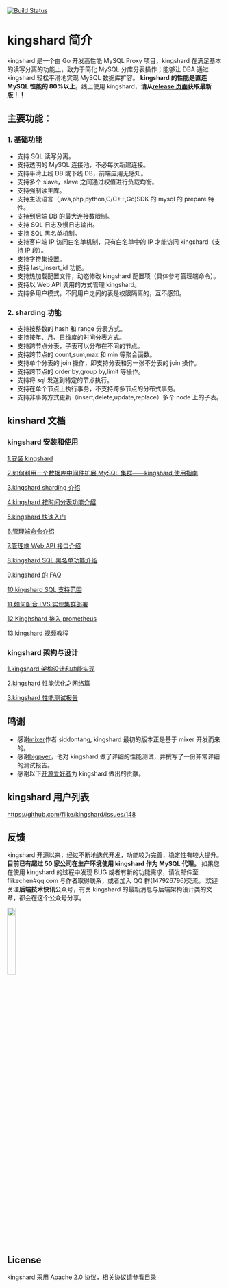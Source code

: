 [![Build Status](https://travis-ci.org/flike/kingshard.svg?branch=master)](https://travis-ci.org/flike/kingshard)

# kingshard 简介

kingshard 是一个由 Go 开发高性能 MySQL Proxy 项目，kingshard 在满足基本的读写分离的功能上，致力于简化 MySQL 分库分表操作；能够让 DBA 通过 kingshard 轻松平滑地实现 MySQL 数据库扩容。 **kingshard 的性能是直连 MySQL 性能的 80%以上**。线上使用 kingshard，**请从[release 页面](https://github.com/flike/kingshard/releases)获取最新版！！**

## 主要功能：

### 1. 基础功能

- 支持 SQL 读写分离。
- 支持透明的 MySQL 连接池，不必每次新建连接。
- 支持平滑上线 DB 或下线 DB，前端应用无感知。
- 支持多个 slave，slave 之间通过权值进行负载均衡。
- 支持强制读主库。
- 支持主流语言（java,php,python,C/C++,Go)SDK 的 mysql 的 prepare 特性。
- 支持到后端 DB 的最大连接数限制。
- 支持 SQL 日志及慢日志输出。
- 支持 SQL 黑名单机制。
- 支持客户端 IP 访问白名单机制，只有白名单中的 IP 才能访问 kingshard（支持 IP 段）。
- 支持字符集设置。
- 支持 last_insert_id 功能。
- 支持热加载配置文件，动态修改 kingshard 配置项（具体参考管理端命令）。
- 支持以 Web API 调用的方式管理 kingshard。
- 支持多用户模式，不同用户之间的表是权限隔离的，互不感知。

### 2. sharding 功能

- 支持按整数的 hash 和 range 分表方式。
- 支持按年、月、日维度的时间分表方式。
- 支持跨节点分表，子表可以分布在不同的节点。
- 支持跨节点的 count,sum,max 和 min 等聚合函数。
- 支持单个分表的 join 操作，即支持分表和另一张不分表的 join 操作。
- 支持跨节点的 order by,group by,limit 等操作。
- 支持将 sql 发送到特定的节点执行。
- 支持在单个节点上执行事务，不支持跨多节点的分布式事务。
- 支持非事务方式更新（insert,delete,update,replace）多个 node 上的子表。

## kinshard 文档

### kingshard 安装和使用

[1.安装 kingshard](./doc/KingDoc/kingshard_install_document.md)

[2.如何利用一个数据库中间件扩展 MySQL 集群——kingshard 使用指南](./doc/KingDoc/how_to_use_kingshard.md)

[3.kingshard sharding 介绍](./doc/KingDoc/kingshard_sharding_introduce.md)

[4.kingshard 按时间分表功能介绍](./doc/KingDoc/kingshard_date_sharding.md)

[5.kingshard 快速入门](./doc/KingDoc/kingshard_quick_try.md)

[6.管理端命令介绍](./doc/KingDoc/admin_command_introduce.md)

[7.管理端 Web API 接口介绍](./doc/KingDoc/kingshard_admin_api.md)

[8.kingshard SQL 黑名单功能介绍](./doc/KingDoc/sql_blacklist_introduce.md)

[9.kingshard 的 FAQ](./doc/KingDoc/function_FAQ.md)

[10.kingshard SQL 支持范围](./doc/KingDoc/kingshard_support_sql.md)

[11.如何配合 LVS 实现集群部署](./doc/KingDoc/how_to_use_lvs.md)

[12.Kinghshard 接入 prometheus](./doc/KingDoc/prometheus.md)

[13.kingshard 视频教程](https://www.imooc.com/learn/1078)

### kingshard 架构与设计

[1.kingshard 架构设计和功能实现](./doc/KingDoc/architecture_of_kingshard_CN.md)

[2.kingshard 性能优化之网络篇](./doc/KingDoc/kingshard_performance_profiling.md)

[3.kingshard 性能测试报告](./doc/KingDoc/kingshard_performance_test.md)

## 鸣谢

- 感谢[mixer](https://github.com/siddontang/mixer)作者 siddontang, kingshard 最初的版本正是基于 mixer 开发而来的。
- 感谢[bigpyer](https://github.com/bigpyer)，他对 kingshard 做了详细的性能测试，并撰写了一份非常详细的测试报告。
- 感谢以下[开源爱好者](https://github.com/flike/kingshard/graphs/contributors)为 kingshard 做出的贡献。

## kingshard 用户列表

https://github.com/flike/kingshard/issues/148

## 反馈

kingshard 开源以来，经过不断地迭代开发，功能较为完善，稳定性有较大提升。 **目前已有超过 50 家公司在生产环境使用 kingshard 作为 MySQL 代理。** 如果您在使用 kingshard 的过程中发现 BUG 或者有新的功能需求，请发邮件至 flikechen#qq.com 与作者取得联系，或者加入 QQ 群(147926796)交流。
欢迎关注**后端技术快讯**公众号，有关 kingshard 的最新消息与后端架构设计类的文章，都会在这个公众号分享。

<img src="./doc/KingDoc/wechat_pic.png" width="20%" height="20%">

## License

kingshard 采用 Apache 2.0 协议，相关协议请参看[目录](./doc/License)
